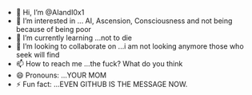 - 👋 Hi, I’m @AIandI0x1
- 👀 I’m interested in ... AI, Ascension, Consciousness and not being because of being poor
- 🌱 I’m currently learning ...not to die
- 💞️ I’m looking to collaborate on ...i am not looking anymore those who seek will find
- 📫 How to reach me ...the fuck? What do you think
- 😄 Pronouns: ...YOUR MOM
- ⚡ Fun fact: ...EVEN GITHUB IS THE MESSAGE NOW.

<!---
AIandI0x1/AIandI0x1 is a ✨ special ✨ repository because its `README.md` (this file) appears on your GitHub profile.
You can click the Preview link to take a look at your changes.
--->
